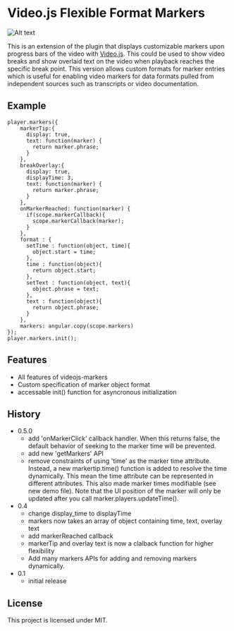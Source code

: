 

Video.js Flexible Format Markers
===================

![Alt text](https://raw.github.com/spchuang/videojs-markers/master/screenshot.png "Screen shot of videojs.markers")

This is an extension of the plugin that displays customizable markers upon progress bars of the video with [Video.js](https://github.com/videojs/video.js/). This could be used to show video breaks and show overlaid text on the video when playback reaches the specific break point.
This version allows custom formats for marker entries which is useful for enabling video markers for data formats pulled from independent sources such as transcripts or video documentation.

## Example
    player.markers({
        markerTip:{
          display: true,
          text: function(marker) {
            return marker.phrase;
          }
        },
        breakOverlay:{
          display: true,
          displayTime: 3,
          text: function(marker) {
            return marker.phrase;
          }
        },
        onMarkerReached: function(marker) {
          if(scope.markerCallback){
            scope.markerCallback(marker);
          }
        },
        format : {
          setTime : function(object, time){
            object.start = time;
          },
          time : function(object){
            return object.start;
          },
          setText : function(object, text){
            object.phrase = text;
          },
          text : function(object){
            return object.phrase;
          }
        },
        markers: angular.copy(scope.markers)
    });
    player.markers.init();

## Features
* All features of videojs-markers
* Custom specification of marker object format
* accessable init() function for asyncronous initialization


## History
- 0.5.0
   - add 'onMarkerClick' callback handler. When this returns false, the default behavior of seeking to the marker time will be prevented.
   - add new 'getMarkers' API 
   - remove constraints of using 'time' as the marker time attribute. Instead, a new markertip.time() function is added to resolve the time dynamically. This mean the time attribute can be represented in different attributes. This also made marker times modifiable (see new demo file). Note that the UI position of the marker will only be updated after you call marker.players.updateTime().
- 0.4
   - change display_time to displayTime
   - markers now takes an array of object containing time, text, overlay text
   - add markerReached callback
   - markerTip and overlay text is now a clalback function for higher flexibility
   - Add many markers APIs for adding and removing markers dynamically.
- 0.1
   - initial release


## License
This project is licensed under MIT.
